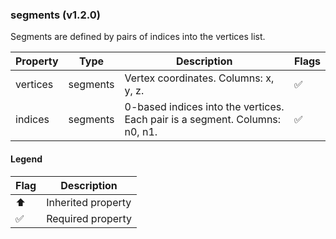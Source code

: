 ### segments (v1.2.0)
Segments are defined by pairs of indices into the vertices list.

| Property | Type | Description | Flags |
|---|---|---|---|
| vertices | segments | Vertex coordinates. Columns: x, y, z. | ✅ |
| indices | segments | 0-based indices into the vertices. Each pair is a segment. Columns: n0, n1. | ✅ |


#### Legend

| Flag | Description |
| --- | --- |
| ⬆️ | Inherited property |
| ✅ | Required property |

